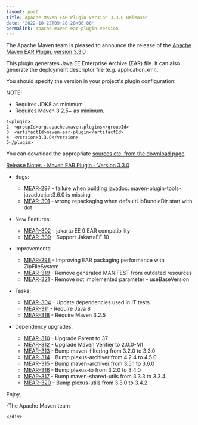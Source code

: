```yaml
---
layout: post
title: Apache Maven EAR Plugin Version 3.3.0 Released
date: '2022-10-22T09:28:28+00:00'
permalink: apache-maven-ear-plugin-version
---
```

 <div class="post_body"><p>The Apache Maven team is pleased to announce the release of the
<a href="https://maven.apache.org/plugins/maven-ear-plugin/">Apache Maven EAR Plugin, version 3.3.0</a></p>
<p>This plugin generates Java EE Enterprise Archive (EAR) file. It can also
generate the deployment descriptor file (e.g. application.xml).</p>
<p>You should specify the version in your project's plugin configuration:</p>
<p>NOTE:</p>
<ul>
<li>Requires JDK8 as minimum</li>
<li>Requires Maven 3.2.5+ as minimum.</li>
</ul>
<div class="highlight"><pre tabindex="0" class="chroma"><code class="language-xml" data-lang="xml"><span class="line"><span class="ln">1</span><span class="cl"><span class="nt">&lt;plugin&gt;</span>
</span></span><span class="line"><span class="ln">2</span><span class="cl">  <span class="nt">&lt;groupId&gt;</span>org.apache.maven.plugins<span class="nt">&lt;/groupId&gt;</span>
</span></span><span class="line"><span class="ln">3</span><span class="cl">  <span class="nt">&lt;artifactId&gt;</span>maven-ear-plugin<span class="nt">&lt;/artifactId&gt;</span>
</span></span><span class="line"><span class="ln">4</span><span class="cl">  <span class="nt">&lt;version&gt;</span>3.3.0<span class="nt">&lt;/version&gt;</span>
</span></span><span class="line"><span class="ln">5</span><span class="cl"><span class="nt">&lt;/plugin&gt;</span>
</span></span></code></pre></div><p>You can download the appropriate <a href="https://maven.apache.org/plugins/maven-ear-plugin/download.cgi">sources etc. from the download page</a>.</p>
<p><a href="https://issues.apache.org/jira/secure/ReleaseNote.jspa?projectId=12317422&amp;version=12349537">Release Notes - Maven EAR Plugin - Version 3.3.0</a></p>
<ul>
<li>
<p>Bugs:</p>
<ul>
<li><a href="https://issues.apache.org/jira/browse/MEAR-297">MEAR-297</a> - failure when building javadoc: maven-plugin-tools-javadoc:jar:3.6.0 is missing</li>
<li><a href="https://issues.apache.org/jira/browse/MEAR-301">MEAR-301</a> - wrong repackaging when defaultLibBundleDir start with dot</li>
</ul>
</li>
<li>
<p>New Features:</p>
<ul>
<li><a href="https://issues.apache.org/jira/browse/MEAR-302">MEAR-302</a> - jakarta EE 9 EAR compatibility</li>
<li><a href="https://issues.apache.org/jira/browse/MEAR-309">MEAR-309</a> - Support JakartaEE 10</li>
</ul>
</li>
<li>
<p>Improvements:</p>
<ul>
<li><a href="https://issues.apache.org/jira/browse/MEAR-298">MEAR-298</a> - Improving EAR packaging performance with ZipFileSystem</li>
<li><a href="https://issues.apache.org/jira/browse/MEAR-319">MEAR-319</a> - Remove generated MANIFEST from outdated resources</li>
<li><a href="https://issues.apache.org/jira/browse/MEAR-321">MEAR-321</a> - Remove not implemented parameter - useBaseVersion</li>
</ul>
</li>
<li>
<p>Tasks:</p>
<ul>
<li><a href="https://issues.apache.org/jira/browse/MEAR-304">MEAR-304</a> - Update dependencies used in IT tests</li>
<li><a href="https://issues.apache.org/jira/browse/MEAR-311">MEAR-311</a> - Require Java 8</li>
<li><a href="https://issues.apache.org/jira/browse/MEAR-318">MEAR-318</a> - Require Maven 3.2.5</li>
</ul>
</li>
<li>
<p>Dependency upgrades:</p>
<ul>
<li><a href="https://issues.apache.org/jira/browse/MEAR-310">MEAR-310</a> - Upgrade Parent to 37</li>
<li><a href="https://issues.apache.org/jira/browse/MEAR-312">MEAR-312</a> - Upgrade Maven Verifier to 2.0.0-M1</li>
<li><a href="https://issues.apache.org/jira/browse/MEAR-313">MEAR-313</a> - Bump maven-filtering from 3.2.0 to 3.3.0</li>
<li><a href="https://issues.apache.org/jira/browse/MEAR-314">MEAR-314</a> - Bump plexus-archiver from 4.2.4 to 4.5.0</li>
<li><a href="https://issues.apache.org/jira/browse/MEAR-315">MEAR-315</a> - Bump maven-archiver from 3.5.1 to 3.6.0</li>
<li><a href="https://issues.apache.org/jira/browse/MEAR-316">MEAR-316</a> - Bump plexus-io from 3.2.0 to 3.4.0</li>
<li><a href="https://issues.apache.org/jira/browse/MEAR-317">MEAR-317</a> - Bump maven-shared-utils from 3.3.3 to 3.3.4</li>
<li><a href="https://issues.apache.org/jira/browse/MEAR-320">MEAR-320</a> - Bump plexus-utils from 3.3.0 to 3.4.2</li>
</ul>
</li>
</ul>
<p>Enjoy,</p>
<p>-The Apache Maven team</p>

    </div>
